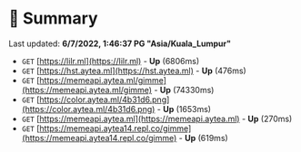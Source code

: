 # 📖 Summary
Last updated: **6/7/2022, 1:46:37 PG "Asia/Kuala_Lumpur"**

- `GET` [https://lilr.ml](https://lilr.ml) - **Up** (6806ms)
- `GET` [https://hst.aytea.ml](https://hst.aytea.ml) - **Up** (476ms)
- `GET` [https://memeapi.aytea.ml/gimme](https://memeapi.aytea.ml/gimme) - **Up** (74330ms)
- `GET` [https://color.aytea.ml/4b31d6.png](https://color.aytea.ml/4b31d6.png) - **Up** (1653ms)
- `GET` [https://memeapi.aytea.ml](https://memeapi.aytea.ml) - **Up** (270ms)
- `GET` [https://memeapi.aytea14.repl.co/gimme](https://memeapi.aytea14.repl.co/gimme) - **Up** (619ms)
